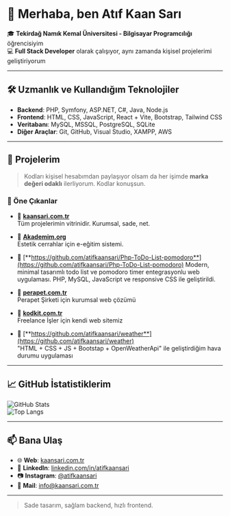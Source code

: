 # 👋 Merhaba, ben Atıf Kaan Sarı

🎓 **Tekirdağ Namık Kemal Üniversitesi - Bilgisayar Programcılığı** öğrencisiyim  
💻 **Full Stack Developer** olarak çalışıyor, aynı zamanda kişisel projelerimi geliştiriyorum  


---

## 🛠️ Uzmanlık ve Kullandığım Teknolojiler

- **Backend**: PHP, Symfony, ASP.NET, C#, Java, Node.js  
- **Frontend**: HTML, CSS, JavaScript, React + Vite, Bootstrap, Tailwind CSS  
- **Veritabanı**: MySQL, MSSQL, PostgreSQL, SQLite
- **Diğer Araçlar**: Git, GitHub, Visual Studio, XAMPP, AWS

---

## 🚀 Projelerim

> Kodları kişisel hesabımdan paylaşıyor olsam da her işimde **marka değeri odaklı** ilerliyorum. Kodlar konuşsun.

### 🎯 Öne Çıkanlar

- 🔗 [**kaansari.com.tr**](https://kaansari.com.tr)  
  Tüm projelerimin vitrinidir. Kurumsal, sade, net.

- 🏥 [**Akademim.org**](https://akademim.org)  
  Estetik cerrahlar için e-eğitim sistemi.

- 🔗 [**https://github.com/atifkaansari/Php-ToDo-List-pomodoro**](https://github.com/atifkaansari/Php-ToDo-List-pomodoro)
  Modern, minimal tasarımlı todo list ve pomodoro timer entegrasyonlu web uygulaması. PHP, MySQL, JavaScript ve responsive CSS ile geliştirildi.

- 🔗 [**perapet.com.tr**](https://perapet.com.tr)  
  Perapet Şirketi için kurumsal web çözümü

- 🔗 [**kodkit.com.tr**](https://kodkit.com.tr)  
  Freelance İşler için kendi web sitemiz
  
- 🔗 [**https://github.com/atifkaansari/weather**](https://github.com/atifkaansari/weather)  
  "HTML + CSS + JS + Bootstap + OpenWeatherApi" ile geliştirdiğim hava durumu uygulaması 


---

## 📈 GitHub İstatistiklerim

![GitHub Stats](https://github-readme-stats.vercel.app/api?username=atifkaansari&show_icons=true&theme=radical)  
![Top Langs](https://github-readme-stats.vercel.app/api/top-langs/?username=atifkaansari&layout=compact&theme=radical)

---

## 📫 Bana Ulaş

- 🌐 **Web**: [kaansari.com.tr](https://kaansari.com.tr)  
- 💼 **LinkedIn**: [linkedin.com/in/atifkaansari](https://linkedin.com/in/atifkaansari)  
- 📷 **Instagram**: [@atifkaansari](https://www.instagram.com/atifkaansari)  
- 📧 **Mail**: info@kaansari.com.tr  

---
> Sade tasarım, sağlam backend, hızlı frontend.

